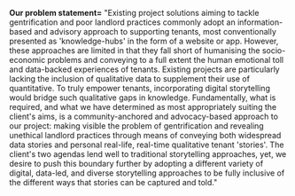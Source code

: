 **Our problem statement=** 
"Existing project solutions aiming to tackle gentrification and poor landlord practices commonly adopt an information-based and advisory approach to supporting tenants, most conventionally presented as 'knowledge-hubs' in the form of a website or app. 
However, these approaches are limited in that they fall short of humanising the socio-economic problems and conveying to a full extent the human emotional toll and data-backed experiences of tenants. 
Existing projects are particularly lacking the inclusion of qualitative data to supplement their use of quantitative. 
To truly empower tenants, incorporating digital storytelling would bridge such qualitative gaps in knowledge. 
Fundamentally, what is required, and what we have determined as most appropriately suiting the client's aims, is a community-anchored and advocacy-based approach to our project: making visible the problem of gentrification and revealing unethical landlord practices through means of conveying both widespread data stories and personal real-life, real-time qualitative tenant 'stories'. 
The client's two agendas lend well to traditional storytelling approaches, yet, we desire to push this boundary further by adopting a different variety of digital, data-led, and diverse storytelling approaches to be fully inclusive of the different ways that stories can be captured and told."
